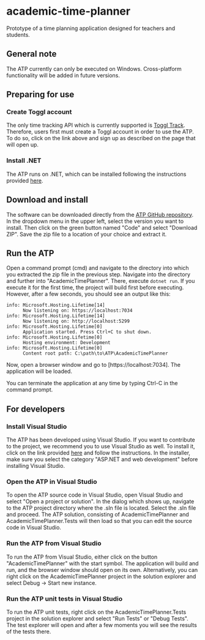 # academic-time-planner

Prototype of a time planning application designed for teachers and students.

## General note

The ATP currently can only be executed on Windows. Cross-platform functionality will be added in future versions.

## Preparing for use

### Create Toggl account

The only time tracking API which is currently supported is [Toggl Track](https://toggl.com/track/). Therefore, users first must create a Toggl account in order to use the ATP. To do so, click on the link above and sign up as described on the page that will open up.

### Install .NET

The ATP runs on .NET, which can be installed following the instructions provided [here](https://learn.microsoft.com/en-us/dotnet/core/install/windows?tabs=net70).

## Download and install

The software can be downloaded directly from the [ATP GitHub repository](https://github.com/DuplosFidibuss/academic-time-planner). In the dropdown menu in the upper left, select the version you want to install. Then click on the green button named "Code" and select "Download ZIP". Save the zip file to a location of your choice and extract it.

## Run the ATP

Open a command prompt (cmd) and navigate to the directory into which you extracted the zip file in the previous step. Navigate into the directory and further into "AcademicTimePlanner". There, execute `dotnet run`. If you execute it for the first time, the project will build first before executing. However, after a few seconds, you should see an output like this:

```
info: Microsoft.Hosting.Lifetime[14]
      Now listening on: https://localhost:7034
info: Microsoft.Hosting.Lifetime[14]
      Now listening on: http://localhost:5299
info: Microsoft.Hosting.Lifetime[0]
      Application started. Press Ctrl+C to shut down.
info: Microsoft.Hosting.Lifetime[0]
      Hosting environment: Development
info: Microsoft.Hosting.Lifetime[0]
      Content root path: C:\path\to\ATP\AcademicTimePlanner
```

Now, open a browser window and go to [https://localhost:7034]. The application will be loaded.

You can terminate the application at any time by typing Ctrl-C in the command prompt.

## For developers

### Install Visual Studio

The ATP has been developed using Visual Studio. If you want to contribute to the project, we recommend you to use Visual Studio as well. To install it, click on the link provided [here](https://visualstudio.microsoft.com/) and follow the instructions. In the installer, make sure you select the category "ASP.NET and web development" before installing Visual Studio.

### Open the ATP in Visual Studio

To open the ATP source code in Visual Studio, open Visual Studio and select "Open a project or solution". In the dialog which shows up, navigate to the ATP project directory where the .sln file is located. Select the .sln file and proceed. The ATP solution, consisting of AcademicTimePlanner and AcademicTimePlanner.Tests will then load so that you can edit the source code in Visual Studio.

### Run the ATP from Visual Studio

To run the ATP from Visual Studio, either click on the button "AcademicTimePlanner" with the start symbol. The application will build and run, and the browser window should open on its own. Alternatively, you can right click on the AcademicTimePlanner project in the solution explorer and select Debug -> Start new instance.

### Run the ATP unit tests in Visual Studio

To run the ATP unit tests, right click on the AcademicTimePlanner.Tests project in the solution explorer and select "Run Tests" or "Debug Tests". The test explorer will open and after a few moments you will see the results of the tests there.
